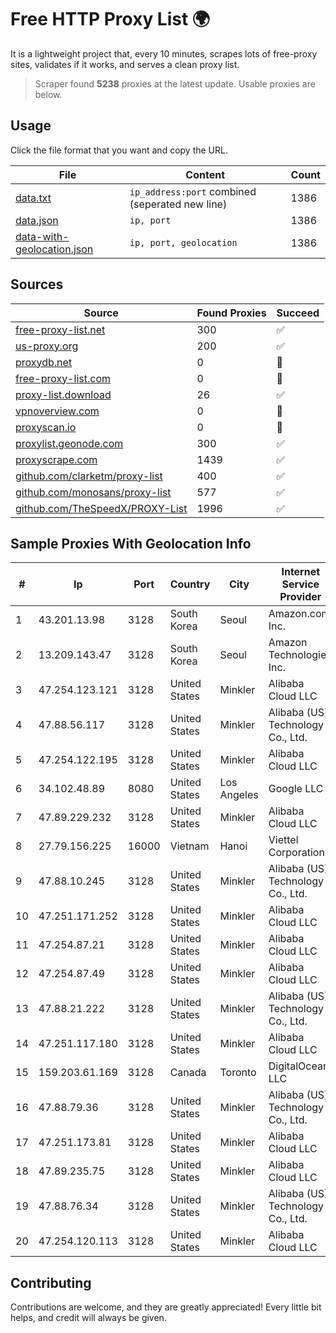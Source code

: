 
# Free HTTP Proxy List 🌍

It is a lightweight project that, every 10 minutes, scrapes lots of free-proxy sites, validates if it works, and serves a clean proxy list.


> Scraper found **5238** proxies at the latest update. Usable proxies are below.

## Usage

Click the file format that you want and copy the URL.


|File|Content|Count|
|----|-------|-----|
|[data.txt](https://raw.githubusercontent.com/themiralay/Proxy-List-World/master/data.txt)|`ip_address:port` combined (seperated new line)|1386|
|[data.json](https://raw.githubusercontent.com/themiralay/Proxy-List-World/master/data.json)|`ip, port`|1386|
|[data-with-geolocation.json](https://raw.githubusercontent.com/themiralay/Proxy-List-World/master/data-with-geolocation.json)|`ip, port, geolocation`|1386|

## Sources

|Source|Found Proxies|Succeed|
|------|-------------|-------|
|[free-proxy-list.net](https://free-proxy-list.net)|300|✅|
|[us-proxy.org](https://www.us-proxy.org)|200|✅|
|[proxydb.net](http://proxydb.net)|0|🚫|
|[free-proxy-list.com](https://free-proxy-list.com/?page=&port=&type%5B%5D=http&type%5B%5D=https&up_time=0&search=Search)|0|🚫|
|[proxy-list.download](https://www.proxy-list.download/HTTP)|26|✅|
|[vpnoverview.com](https://vpnoverview.com/privacy/anonymous-browsing/free-proxy-servers)|0|🚫|
|[proxyscan.io](https://www.proxyscan.io)|0|🚫|
|[proxylist.geonode.com](https://proxylist.geonode.com/api/proxy-list?limit=300&page=1&sort_by=lastChecked&sort_type=desc&protocols=http,https)|300|✅|
|[proxyscrape.com](https://api.proxyscrape.com/v2/?request=displayproxies&protocol=http&timeout=10000&country=all&ssl=all&anonymity=all)|1439|✅|
|[github.com/clarketm/proxy-list](https://raw.githubusercontent.com/clarketm/proxy-list/master/proxy-list-raw.txt)|400|✅|
|[github.com/monosans/proxy-list](https://raw.githubusercontent.com/monosans/proxy-list/main/proxies/http.txt)|577|✅|
|[github.com/TheSpeedX/PROXY-List](https://raw.githubusercontent.com/TheSpeedX/PROXY-List/master/http.txt)|1996|✅|


## Sample Proxies With Geolocation Info

|#|Ip|Port|Country|City|Internet Service Provider|
|-|--|----|-------|----|-------------------------|
|1|43.201.13.98|3128|South Korea|Seoul|Amazon.com, Inc.|
|2|13.209.143.47|3128|South Korea|Seoul|Amazon Technologies Inc.|
|3|47.254.123.121|3128|United States|Minkler|Alibaba Cloud LLC|
|4|47.88.56.117|3128|United States|Minkler|Alibaba (US) Technology Co., Ltd.|
|5|47.254.122.195|3128|United States|Minkler|Alibaba Cloud LLC|
|6|34.102.48.89|8080|United States|Los Angeles|Google LLC|
|7|47.89.229.232|3128|United States|Minkler|Alibaba Cloud LLC|
|8|27.79.156.225|16000|Vietnam|Hanoi|Viettel Corporation|
|9|47.88.10.245|3128|United States|Minkler|Alibaba (US) Technology Co., Ltd.|
|10|47.251.171.252|3128|United States|Minkler|Alibaba Cloud LLC|
|11|47.254.87.21|3128|United States|Minkler|Alibaba Cloud LLC|
|12|47.254.87.49|3128|United States|Minkler|Alibaba Cloud LLC|
|13|47.88.21.222|3128|United States|Minkler|Alibaba (US) Technology Co., Ltd.|
|14|47.251.117.180|3128|United States|Minkler|Alibaba Cloud LLC|
|15|159.203.61.169|3128|Canada|Toronto|DigitalOcean, LLC|
|16|47.88.79.36|3128|United States|Minkler|Alibaba (US) Technology Co., Ltd.|
|17|47.251.173.81|3128|United States|Minkler|Alibaba Cloud LLC|
|18|47.89.235.75|3128|United States|Minkler|Alibaba Cloud LLC|
|19|47.88.76.34|3128|United States|Minkler|Alibaba (US) Technology Co., Ltd.|
|20|47.254.120.113|3128|United States|Minkler|Alibaba Cloud LLC|



## Contributing

Contributions are welcome, and they are greatly appreciated! Every
little bit helps, and credit will always be given.

